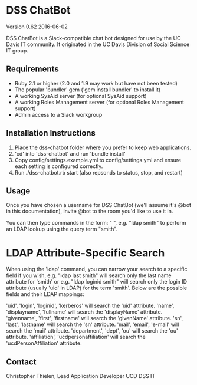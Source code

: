 DSS ChatBot
===========

Version 0.62 2016-06-02

DSS ChatBot is a Slack-compatible chat bot designed for use by the
UC Davis IT community. It originated in the UC Davis Division of Social
Science IT group.

Requirements
------------
 * Ruby 2.1 or higher (2.0 and 1.9 may work but have not been tested)
 * The popular 'bundler' gem ('gem install bundler' to install it)
 * A working SysAid server (for optional SysAid support)
 * A working Roles Management server (for optional Roles Management support)
 * Admin access to a Slack workgroup

Installation Instructions
-------------------------
 1. Place the dss-chatbot folder where you prefer to keep web applications.
 2. 'cd' into 'dss-chatbot' and run 'bundle install'
 3. Copy config/settings.example.yml to config/settings.yml and ensure each
    setting is configured correctly.
 4. Run ./dss-chatbot.rb start (also repsonds to status, stop, and restart)

Usage
-----
Once you have chosen a username for DSS ChatBot (we'll assume it's @bot in this
documentation), invite @bot to the room you'd like to use it in.

You can then type commands in the form: "<command> <query>", e.g. "ldap smith"
to perform an LDAP lookup using the query term "smith".

LDAP Attribute-Specific Search
==============================
When using the 'ldap' command, you can narrow your search to a specific field
if you wish, e.g. "ldap last smith" will search only the last name attribute
for 'smith' or e.g. "ldap loginid smith" will search only the login ID attribute
(usually 'uid' in LDAP) for the term 'smith'. Below are the possible fields
and their LDAP mappings:

  'uid', 'login', 'loginid', 'kerberos' will search the 'uid' attribute.
  'name', 'displayname', 'fullname'     will search the 'displayName' attribute.
  'givenname', 'first', 'firstname'     will search the 'givenName' attribute.
  'sn', 'last', 'lastname'              will search the 'sn' attribute.
  'mail', 'email', 'e-mail'             will search the 'mail' attribute.
  'department', 'dept', 'ou'            will search the 'ou' attribute.
  'affiliation', 'ucdpersonaffiliation' will search the 'ucdPersonAffiliation' attribute.

Contact
-------
Christopher Thielen, Lead Application Developer UCD DSS IT
